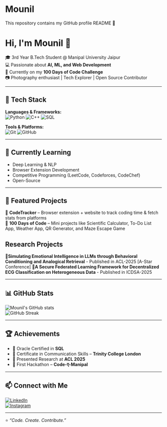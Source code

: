 # Mounil
This repository contains my GitHub profile README 🚀

# Hi, I'm Mounil 👋  

🎓 3rd Year B.Tech Student @ Manipal University Jaipur  
💻 Passionate about **AI, ML, and Web Development**  
📌 Currently on my **100 Days of Code Challenge**  
📷 Photography enthusiast | Tech Explorer | Open Source Contributor  

---

## 🔧 Tech Stack  
**Languages & Frameworks:**  
![Python](https://img.shields.io/badge/Python-3776AB?style=for-the-badge&logo=python&logoColor=white)
![C++](https://img.shields.io/badge/C++-00599C?style=for-the-badge&logo=cplusplus&logoColor=white)
![SQL](https://img.shields.io/badge/SQL-4479A1?style=for-the-badge&logo=postgresql&logoColor=white)

**Tools & Platforms:**  
![Git](https://img.shields.io/badge/Git-F05032?style=for-the-badge&logo=git&logoColor=white)
![GitHub](https://img.shields.io/badge/GitHub-181717?style=for-the-badge&logo=github&logoColor=white)

---

## 🌱 Currently Learning  
- Deep Learning & NLP  
- Browser Extension Development  
- Competitive Programming (LeetCode, Codeforces, CodeChef)
- Open-Source

---

## 📌 Featured Projects  
🔹 **CodeTracker** – Browser extension + website to track coding time & fetch stats from platforms    
🔹 **100 Days of Code** – Mini projects like Scientific Calculator, To-Do List App, Weather App, QR Generator, and Maze Escape Game  

## Research Projects
🔹**Simulating Emotional Intelligence in LLMs through Behavioral Conditioning and Analogical Retrieval** - Published in ACL-2025 [A-Star Conference]
🔹**A Secure Federated Learning Framework for Decentralized ECG Classification on Heterogeneous Data** - Published in ICDSA-2025 

---

## 📊 GitHub Stats  
![Mounil's GitHub stats](https://github-readme-stats.vercel.app/api?username=Mounil&show_icons=true&theme=radical)  
![GitHub Streak](https://github-readme-streak-stats.herokuapp.com?user=Mounil&theme=radical) 

---

## 🏆 Achievements  
- 🥇 Oracle Certified in **SQL**  
- 📜 Certificate in Communication Skills – **Trinity College London**  
- 🎤 Presented Research at **ACL 2025**  
- 🚀 First Hackathon – **Code-ए-Manipal**  

---

## 📫 Connect with Me  
[![LinkedIn](https://img.shields.io/badge/LinkedIn-0A66C2?style=for-the-badge&logo=linkedin&logoColor=white)](www.linkedin.com/in/mounil-kankhara-ab90122a4)  
[![Instagram](https://img.shields.io/badge/Instagram-E4405F?style=for-the-badge&logo=instagram&logoColor=white)](https://www.instagram.com/mounil_2005?igsh=MXMzMmY0OG1kZjA1&utm_source=qr) 

---

⭐️ _“Code. Create. Contribute.”_  
